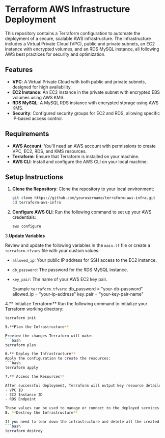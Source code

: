 # Terraform AWS Infrastructure Deployment

This repository contains a Terraform configuration to automate the deployment of a secure, scalable AWS infrastructure. The infrastructure includes a Virtual Private Cloud (VPC), public and private subnets, an EC2 instance with encrypted volumes, and an RDS MySQL instance, all following AWS best practices for security and optimization.

## Features
- **VPC**: A Virtual Private Cloud with both public and private subnets, designed for high availability.
- **EC2 Instance**: An EC2 instance in the private subnet with encrypted EBS volumes using AWS KMS.
- **RDS MySQL**: A MySQL RDS instance with encrypted storage using AWS KMS.
- **Security**: Configured security groups for EC2 and RDS, allowing specific IP-based access control.

## Requirements
- **AWS Account**: You'll need an AWS account with permissions to create VPC, EC2, RDS, and KMS resources.
- **Terraform**: Ensure that Terraform is installed on your machine.
- **AWS CLI**: Install and configure the AWS CLI on your local machine.

## Setup Instructions
1. **Clone the Repository**: Clone the repository to your local environment:
   ```bash
   git clone https://github.com/yourusername/terraform-aws-infra.git
   cd terraform-aws-infra

2. **Configure AWS CLI**: Run the following command to set up your AWS credentials:
   ```bash
   aws configure
3.**Update Variables**

Review and update the following variables in the `main.tf` file or create a `terraform.tfvars` file with your custom values:
- `allowed_ip`: Your public IP address for SSH access to the EC2 instance.
- `db_password`: The password for the RDS MySQL instance.
- `key_pair`: The name of your AWS EC2 key pair.

   Example `terraform.tfvars`:
   db_password = "your-db-password"
   allowed_ip  = "your-ip-address"
   key_pair    = "your-key-pair-name"

4.** Initialize Terraform**
Run the following command to initialize your Terraform working directory:
```bash
terraform init

5.**Plan the Infrastructure**

Preview the changes Terraform will make:
```bash
terraform plan

6.** Deploy the Infrastructure**
Apply the configuration to create the resources:
```bash
terraform apply

7.** Access the Resources**

After successful deployment, Terraform will output key resource details such as:
- VPC ID
- EC2 Instance ID
- RDS Endpoint

These values can be used to manage or connect to the deployed services.
8. **Destroy the Infrastructure**

If you need to tear down the infrastructure and delete all the created resources, you can use:
```bash
terraform destroy

